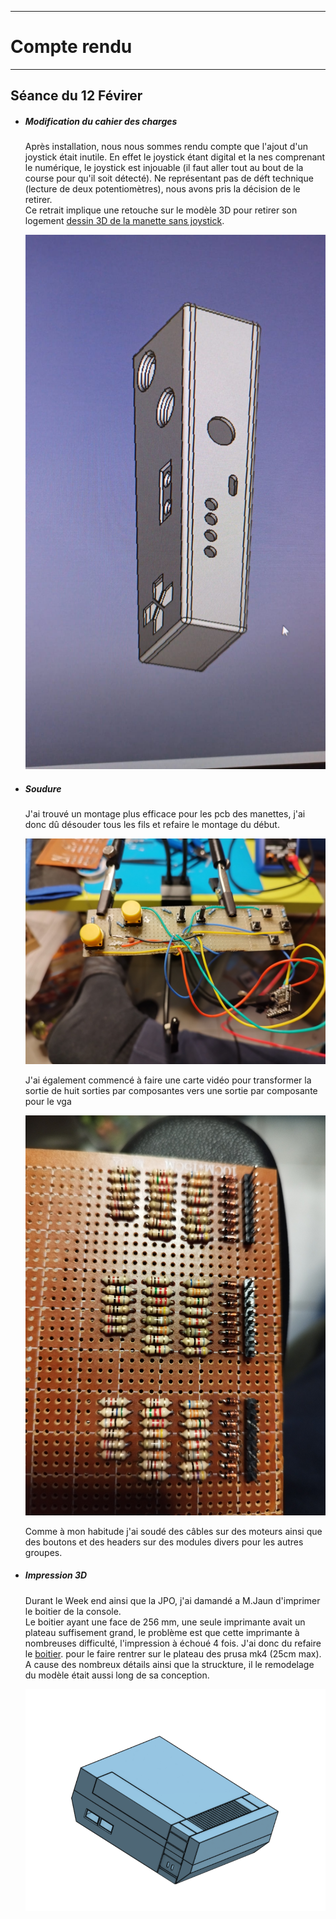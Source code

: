 *******************
# Compte rendu 
*******************
## Séance du 12 Févirer

- ##### Modification du cahier des charges
  Après installation, nous nous sommes rendu compte que l'ajout d'un joystick était inutile. En effet le joystick étant digital et la nes comprenant le numérique, le joystick est injouable (il faut aller tout au bout de la course pour qu'il soit détecté). Ne représentant pas de déft technique (lecture de deux potentiomètres), nous avons pris la décision de le retirer.  
  Ce retrait implique une retouche sur le modèle 3D pour retirer son logement [dessin 3D de la manette sans joystick](/boitier/manettev3.stl).
 
  ![Manette V3](/documentation/Images/Manette_V3.png)


- ##### Soudure
 
  J'ai trouvé un montage plus efficace pour les pcb des manettes, j'ai donc dû désouder tous les fils et refaire le montage du début.    

  ![PCB V2](/documentation/Images/pcbV2.png)

    J'ai également commencé à faire une carte vidéo pour transformer la sortie de huit sorties par composantes vers une sortie par composante pour le vga
  
  ![PCB video](/documentation/Images/pcb_video.png)

  Comme à mon habitude j'ai soudé des câbles sur des moteurs ainsi que des boutons et des headers sur des modules divers pour les autres groupes.

- ##### Impression 3D
  Durant le Week end ainsi que la JPO, j'ai damandé a M.Jaun d'imprimer le boitier de la console.  
  Le boitier ayant une face de 256 mm, une seule imprimante avait un plateau suffisement grand, le problème est que cette imprimante à nombreuses difficulté, l'impression à échoué 4 fois. J'ai donc du refaire le [boitier](/boitier/boitier_mini.stl). pour le faire rentrer sur le plateau des prusa mk4 (25cm max).  
  A cause des nombreux détails ainsi que la struckture, il le remodelage du modèle était aussi long de sa conception.
  
  ![boitier 3D mini](/documentation/Images/boitier_3D_mini.png)
  

